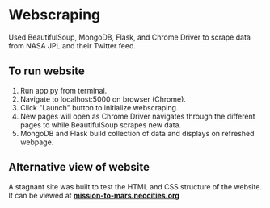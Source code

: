 # Webscraping
Used BeautifulSoup, MongoDB, Flask, and Chrome Driver to scrape data from NASA JPL and their Twitter feed.

## To run website
1. Run app.py from terminal.
2. Navigate to localhost:5000 on browser (Chrome).
3. Click "Launch" button to initialize webscraping.
4. New pages will open as Chrome Driver navigates through the different pages to while BeautifulSoup scrapes new data.
5. MongoDB and Flask build collection of data and displays on refreshed webpage.

## Alternative view of website
A stagnant site was built to test the HTML and CSS structure of the website.
It can be viewed at [**mission-to-mars.neocities.org**](https://mission-to-mars.neocities.org/)


